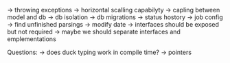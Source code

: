 -> throwing exceptions
-> horizontal scalling capabilyty
-> capling between model and db
-> db isolation
-> db migrations
-> status hostory
-> job config
-> find unfinished parsings
-> modify date
-> interfaces should be exposed but not required
-> maybe we should separate interfaces and emplementations

Questions:
-> does duck typing work in compile time?
-> pointers